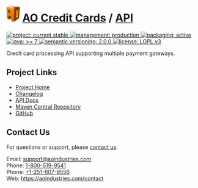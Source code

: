 # [<img src="ao-logo.png" alt="AO Logo" width="35" height="40">](https://github.com/aoindustries) [AO Credit Cards](https://github.com/aoindustries/ao-credit-cards) / [API](https://github.com/aoindustries/ao-credit-cards-api)
<p>
	<a href="https://aoindustries.com/life-cycle#project-current-stable">
		<img src="https://aoindustries.com/ao-badges/project-current-stable.svg" alt="project: current stable" />
	</a>
	<a href="https://aoindustries.com/life-cycle#management-production">
		<img src="https://aoindustries.com/ao-badges/management-production.svg" alt="management: production" />
	</a>
	<a href="https://aoindustries.com/life-cycle#packaging-active">
		<img src="https://aoindustries.com/ao-badges/packaging-active.svg" alt="packaging: active" />
	</a>
	<br />
	<a href="https://docs.oracle.com/javase/7/docs/api/">
		<img src="https://aoindustries.com/ao-badges/java-7.svg" alt="java: &gt;= 7" />
	</a>
	<a href="http://semver.org/spec/v2.0.0.html">
		<img src="https://aoindustries.com/ao-badges/semver-2.0.0.svg" alt="semantic versioning: 2.0.0" />
	</a>
	<a href="https://www.gnu.org/licenses/lgpl-3.0">
		<img src="https://aoindustries.com/ao-badges/license-lgpl-3.0.svg" alt="license: LGPL v3" />
	</a>
</p>

Credit card processing API supporting multiple payment gateways.

## Project Links
* [Project Home](https://aoindustries.com/ao-credit-cards/api/)
* [Changelog](https://aoindustries.com/ao-credit-cards/api/changelog)
* [API Docs](https://aoindustries.com/ao-credit-cards/api/apidocs/)
* [Maven Central Repository](https://search.maven.org/#search%7Cgav%7C1%7Cg:%22com.aoindustries%22%20AND%20a:%22ao-credit-cards-api%22)
* [GitHub](https://github.com/aoindustries/ao-credit-cards-api)

## Contact Us
For questions or support, please [contact us](https://aoindustries.com/contact):

Email: [support@aoindustries.com](mailto:support@aoindustries.com)  
Phone: [1-800-519-9541](tel:1-800-519-9541)  
Phone: [+1-251-607-9556](tel:+1-251-607-9556)  
Web: https://aoindustries.com/contact
